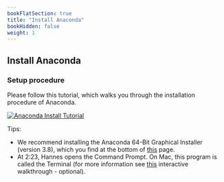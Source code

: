 ```yaml
---
bookFlatSection: true
title: "Install Anaconda"
bookHidden: false
weight: 1
---
```


## Install Anaconda

### Setup procedure

Please follow this tutorial, which walks you through the installation procedure of Anaconda.

[![Anaconda Install Tutorial](https://img.youtube.com/vi/hGZSAuDcmQc/0.jpg)](https://www.youtube.com/watch?v=hGZSAuDcmQc)

Tips:
- We recommend installing the Anaconda 64-Bit Graphical Installer (version 3.8), which you find at the bottom of [this](https://www.anaconda.com/products/individual) page.
- At 2:23, Hannes opens the Command Prompt. On Mac, this program is called the Terminal (for more information see [this](https://generalassembly.github.io/prework/cl/#/) interactive walkthrough - optional).

<!--
### Configure Chrome for use with web scraping

- Please follow [this tutorial](http://tilburgsciencehub.com/setup/webscraping_drivers/) to configure Chrome for use with Python.
-->
